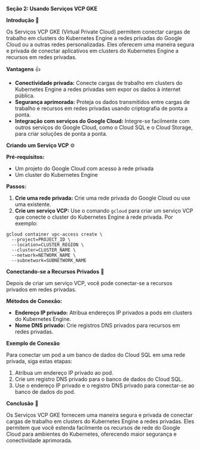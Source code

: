 **Seção 2: Usando Serviços VCP GKE**

**Introdução** 🔗

Os Serviços VCP GKE (Virtual Private Cloud) permitem conectar cargas de trabalho em clusters do Kubernetes Engine a redes privadas do Google Cloud ou a outras redes personalizadas. Eles oferecem uma maneira segura e privada de conectar aplicativos em clusters do Kubernetes Engine a recursos em redes privadas.

**Vantagens** 👍

* **Conectividade privada:** Conecte cargas de trabalho em clusters do Kubernetes Engine a redes privadas sem expor os dados à internet pública.
* **Segurança aprimorada:** Proteja os dados transmitidos entre cargas de trabalho e recursos em redes privadas usando criptografia de ponta a ponta.
* **Integração com serviços do Google Cloud:** Integre-se facilmente com outros serviços do Google Cloud, como o Cloud SQL e o Cloud Storage, para criar soluções de ponta a ponta.

**Criando um Serviço VCP** ⚙️

**Pré-requisitos:**

* Um projeto do Google Cloud com acesso à rede privada
* Um cluster do Kubernetes Engine

**Passos:**

1. **Crie uma rede privada:** Crie uma rede privada do Google Cloud ou use uma existente.
2. **Crie um serviço VCP:** Use o comando `gcloud` para criar um serviço VCP que conecte o cluster do Kubernetes Engine à rede privada. Por exemplo:

```
gcloud container vpc-access create \
  --project=PROJECT_ID \
  --location=CLUSTER_REGION \
  --cluster=CLUSTER_NAME \
  --network=NETWORK_NAME \
  --subnetwork=SUBNETWORK_NAME
```

**Conectando-se a Recursos Privados** 🔗

Depois de criar um serviço VCP, você pode conectar-se a recursos privados em redes privadas.

**Métodos de Conexão:**

* **Endereço IP privado:** Atribua endereços IP privados a pods em clusters do Kubernetes Engine.
* **Nome DNS privado:** Crie registros DNS privados para recursos em redes privadas.

**Exemplo de Conexão**

Para conectar um pod a um banco de dados do Cloud SQL em uma rede privada, siga estas etapas:

1. Atribua um endereço IP privado ao pod.
2. Crie um registro DNS privado para o banco de dados do Cloud SQL.
3. Use o endereço IP privado e o registro DNS privado para conectar-se ao banco de dados do pod.

**Conclusão** 🏁

Os Serviços VCP GKE fornecem uma maneira segura e privada de conectar cargas de trabalho em clusters do Kubernetes Engine a redes privadas. Eles permitem que você estenda facilmente os recursos de rede do Google Cloud para ambientes do Kubernetes, oferecendo maior segurança e conectividade aprimorada.